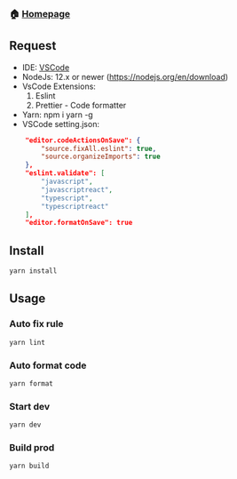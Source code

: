 ### 🏠 [Homepage](https://tools.tđ.vn)

## Request

-   IDE: [VSCode](https://code.visualstudio.com/download)
-   NodeJs: 12.x or newer (https://nodejs.org/en/download)
-   VsCode Extensions:
    1. Eslint
    2. Prettier - Code formatter
-   Yarn: npm i yarn -g
-   VSCode setting.json:

```json
    "editor.codeActionsOnSave": {
        "source.fixAll.eslint": true,
        "source.organizeImports": true
    },
    "eslint.validate": [
        "javascript",
        "javascriptreact",
        "typescript",
        "typescriptreact"
    ],
    "editor.formatOnSave": true
```

## Install

```sh
yarn install
```

## Usage

### Auto fix rule

```sh
yarn lint
```

### Auto format code

```sh
yarn format
```

### Start dev

```sh
yarn dev
```

### Build prod

```sh
yarn build
```
